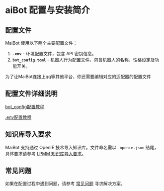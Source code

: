 # aiBot 配置与安装简介

## 配置文件

MaiBot 使用以下两个主要配置文件：

1. **`.env`** - 环境配置文件，包含 API 密钥信息。
2. **`bot_config.toml`** - 机器人行为配置文件，包含机器人的名称、性格设定及功能开关。

为了让MaiBot连接上qq等其他平台，你还需要编辑对应的适配器的配置文件

## 配置文件详细说明

[bot_config配置教程](./configuration_standard)

[.env配置教程](./configuration_env_standard.md)

## 知识库导入要求

MaiBot 支持通过 OpenIE 技术导入知识库。文件命名需以 `-openie.json` 结尾，具体要求请参考 [LPMM 知识库导入要求](./lpmm_knowledge_template)。

## 常见问题

如果在配置过程中遇到问题，请参考 [常见问题](/faq/) 寻求解决方案。
